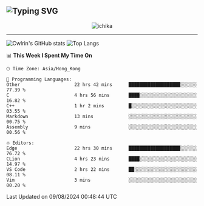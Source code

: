 ![Typing SVG](https://readme-typing-svg.demolab.com?font=Jost&size=24&pause=1000&color=7799EE&vCenter=true&multiline=true&random=false&width=435&height=100&lines=Hi+there;I'm+Sakurakouji+Nanaha;You+can+also+tell+me+Cwlrin%E2%98%86)
---
<p align="center">
  <img src="https://image.cwlrin.wiki/images/2024/06/17/Happy-Birthday2023---.png" alt="ichika" border="0" />
</p>

---
![Cwlrin's GitHub stats](https://github-readme-stats.vercel.app/api?username=cwlrin&show_icons=true&theme=buefy)
![Top Langs](https://github-readme-stats.vercel.app/api/top-langs/?username=cwlrin&layout=compact&hide=html,css)

<!--START_SECTION:waka-->
📊 **This Week I Spent My Time On** 

```text
🕑︎ Time Zone: Asia/Hong_Kong

💬 Programming Languages: 
Other                    22 hrs 42 mins      ███████████████████░░░░░░   77.39 % 
C                        4 hrs 56 mins       ████░░░░░░░░░░░░░░░░░░░░░   16.82 % 
C++                      1 hr 2 mins         █░░░░░░░░░░░░░░░░░░░░░░░░   03.55 % 
Markdown                 13 mins             ░░░░░░░░░░░░░░░░░░░░░░░░░   00.75 % 
Assembly                 9 mins              ░░░░░░░░░░░░░░░░░░░░░░░░░   00.56 % 

🔥 Editors: 
Edge                     22 hrs 30 mins      ███████████████████░░░░░░   76.72 % 
CLion                    4 hrs 23 mins       ████░░░░░░░░░░░░░░░░░░░░░   14.97 % 
VS Code                  2 hrs 22 mins       ██░░░░░░░░░░░░░░░░░░░░░░░   08.11 % 
Vim                      3 mins              ░░░░░░░░░░░░░░░░░░░░░░░░░   00.20 % 
```


 Last Updated on 09/08/2024 00:48:44 UTC
<!--END_SECTION:waka-->
